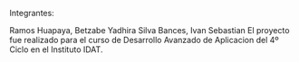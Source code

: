 Integrantes:

Ramos Huapaya, Betzabe Yadhira
Silva Bances, Ivan Sebastian
El proyecto fue realizado para el curso de Desarrollo Avanzado de Aplicacion del 4º Ciclo en el Instituto IDAT.
